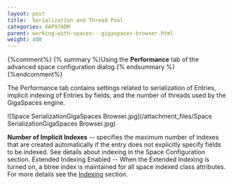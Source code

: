 ```yaml
---
layout: post
title:  Serialization and Thread Pool
categories: XAP97ADM
parent: working-with-spaces---gigaspaces-browser.html
weight: 400
---
```


{%comment%}
{% summary %}Using the **Performance** tab of the advanced space configuration dialog.{% endsummary %}
{%endcomment%}


The Performance tab contains settings related to serialization of Entries, implicit indexing of Entries by fields, and the number of threads used by the GigaSpaces engine.

![Space SerializationGigaSpaces Browser.jpg](/attachment_files/Space SerializationGigaSpaces Browser.jpg)

**Number of Implicit Indexes** -- specifies the maximum number of indexes that are created automatically if the entry does not explicitly specify fields to be indexed.
See details about indexing in the Space Configuration section.
Extended Indexing Enabled -- When the Extended Indexing is turned on, a btree index is maintained for all space indexed class attributes. For more details see the [Indexing]({%currentjavaurl%}/indexing.html) section.

